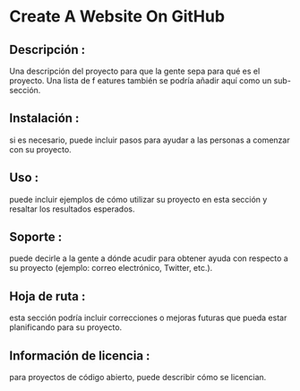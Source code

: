# Create  A Website On GitHub 

## Descripción : 
Una descripción del proyecto para que la gente sepa para qué es el proyecto. Una lista de f eatures también se podría añadir aquí como un sub-sección. 
## Instalación : 
si es necesario, puede incluir pasos para ayudar a las personas a comenzar con su proyecto.
## Uso : 
puede incluir ejemplos de cómo utilizar su proyecto en esta sección y resaltar los resultados esperados. 
## Soporte : 
puede decirle a la gente a dónde acudir para obtener ayuda con respecto a su proyecto (ejemplo: correo electrónico, Twitter, etc.). 
## Hoja de ruta : 
esta sección podría incluir correcciones o mejoras futuras que pueda estar planificando para su proyecto. 
## Información de licencia : 
para proyectos de código abierto, puede describir cómo se licencian.  
